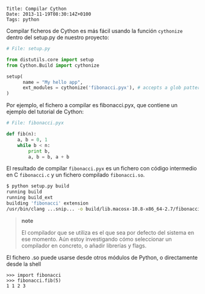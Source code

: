     Title: Compilar Cython
    Date: 2013-11-19T08:30:14Z+0100
    Tags: python

Compilar ficheros de Cython es más fácil usando la función `cythonize`
dentro del setup.py de nuestro proyecto:

```python
# File: setup.py

from distutils.core import setup
from Cython.Build import cythonize

setup(
      name = "My hello app",
      ext_modules = cythonize('fibonacci.pyx'), # accepts a glob pattern
)
```

Por ejemplo, el fichero a compilar es fibonacci.pyx, que contiene un
ejemplo del tutorial de Cython:

```python
# File: fibonacci.pyx

def fib(n):
    a, b = 0, 1
    while b < n:
        print b,
        a, b = b, a + b
```

El resultado de compilar `fibonacci.pyx` es un fichero con código
intermedio en C `fibonacci.c` y un fichero compilado `fibonacci.so`.

```bash
$ python setup.py build
running build
running build_ext
building 'fibonacci' extension
/usr/bin/clang ...snip... -o build/lib.macosx-10.8-x86_64-2.7/fibonacci.so
```

> **note**
>
> El compilador que se utiliza es el que sea por defecto del sistema en
> ese momento. Aún estoy investigando cómo seleccionar un compilador en
> concreto, o añadir librerías y flags.

El fichero .so puede usarse desde otros módulos de Python, o
directamente desde la shell

```pycon
>>> import fibonacci
>>> fibonacci.fib(5)
1 1 2 3
```
